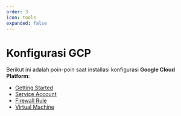 ```yaml
---
order: 3
icon: tools
expanded: false
---
```


# Konfigurasi GCP

Berikut ini adalah poin-poin saat installasi konfigurasi **Google Cloud Platform**:

- [Getting Started](1.md)
- [Service Account](2.md)
- [Firewall Rule](3.md)
- [Virtual Machine](4.md)

